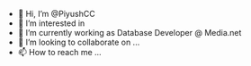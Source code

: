 - 👋 Hi, I’m @PiyushCC
- 👀 I’m interested in 
- 🌱 I’m currently working as Database Developer @ Media.net
- 💞️ I’m looking to collaborate on ...
- 📫 How to reach me ...

<!---
PiyushCC/PiyushCC is a ✨ special ✨ repository because its `README.md` (this file) appears on your GitHub profile.
You can click the Preview link to take a look at your changes.
--->
